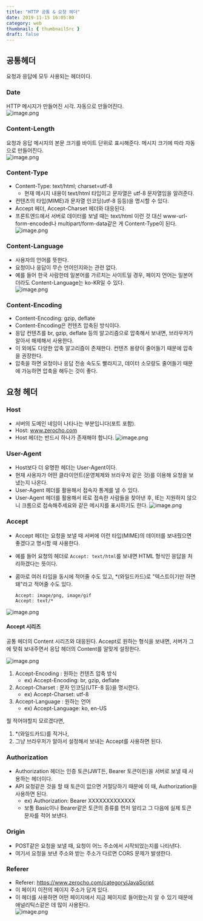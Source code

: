 ```yaml
---
title: "HTTP 공통 & 요청 헤더"
date: 2019-11-15 16:05:80
category: web
thumbnail: { thumbnailSrc }
draft: false
---
```


## 공통헤더
요청과 응답에 모두 사용되는 헤더이다.

### Date
HTTP 메시지가 만들어진 시각. 자동으로 만들어진다.  
![image.png](https://images.velog.io/post-images/yhe228/0ce5b140-392e-11ea-857f-85d9b3abf241/image.png)

### Content-Length
요청과 응답 메시지의 본문 크기를 바이트 단위로 표시해준다. 메시지 크기에 따라 자동으로 만들어진다.  
![image.png](https://images.velog.io/post-images/yhe228/87085310-392e-11ea-ac73-97a79f467172/image.png)

### Content-Type
- Content-Type: text/html; charset=utf-8
	- 현재 메시지 내용이 text/html 타입이고 문자열은 utf-8 문자열임을 알려준다.
- 컨텐츠의 타입(MIME)과 문자열 인코딩(utf-8 등등)을 명시할 수 있다.
- Accept 헤더, Accept-Charset 헤더와 대응된다.
- 프론트엔드에서 서버로 데이터를 보낼 때는 text/html 이런 것 대신 www-url-form-encoded나 multipart/form-data같은 게 Content-Type이 된다.  
![image.png](https://images.velog.io/post-images/yhe228/ffd10a30-392e-11ea-ac73-97a79f467172/image.png)  

### Content-Language
- 사용자의 언어를 뜻한다.
- 요청이나 응답이 무슨 언어인지와는 관련 없다.
- 예를 들어 한국 사람한테 일본어를 가르치는 사이트일 경우, 페이지 언어는 일본어더라도 Content-Language는 ko-KR일 수 있다.  
![image.png](https://images.velog.io/post-images/yhe228/2a3a2040-392f-11ea-9946-1dce64e3fe83/image.png)

### Content-Encoding
- Content-Encoding: gzip, deflate
- Content-Encoding은 컨텐츠 압축된 방식이다.
- 응답 컨텐츠를 br, gzip, deflate 등의 알고리즘으로 압축해서 보내면, 브라우저가 알아서 해제해서 사용한다.
- 이 외에도 다양한 압축 알고리즘이 존재한다. 컨텐츠 용량이 줄어들기 때문에 압축을 권장한다.
- 압축을 하면 요청이나 응답 전송 속도도 빨라지고, 데이터 소모량도 줄어들기 때문에 가능하면 압축을 해두는 것이 좋다.


## 요청 헤더
### Host
- 서버의 도메인 네임이 나타나는 부분입니다(포트 포함). 
- Host: www.zerocho.com
- Host 헤더는 반드시 하나가 존재해야 합니다.
![image.png](https://images.velog.io/post-images/yhe228/5edf5710-3930-11ea-a83d-8f80807e9615/image.png)

### User-Agent
- Host보다 더 유명한 헤더는 User-Agent이다.
- 현재 사용자가 어떤 클라이언트(운영체제와 브라우저 같은 것)를 이용해 요청을 보냈는지 나온다.
- User-Agent 헤더를 활용해서 접속자 통계를 낼 수 있다.
- User-Agent 헤더를 활용해서 IE로 접속한 사람들을 찾아낸 후, IE는 지원하지 않으니 크롬으로 접속해주세요와 같은 메시지를 표시하기도 한다.
![image.png](https://images.velog.io/post-images/yhe228/adf6fd80-3930-11ea-ac73-97a79f467172/image.png)

### Accept
- Accept 헤더는 요청을 보낼 때 서버에 이런 타입(MIME)의 데이터를 보내줬으면 좋겠다고 명시할 때 사용한다.
- 예를 들어 요청의 헤더로 `Accept: text/html`를 보내면 HTML 형식인 응답을 처리하겠다는 뜻이다.
- 콤마로 여러 타입을 동시에 적어줄 수도 있고, *(와일드카드)로 "텍스트이기만 하면 돼"라고 적어줄 수도 있다.

    ```
    Accept: image/png, image/gif
    Accept: text/*
    ```

![image.png](https://images.velog.io/post-images/yhe228/c2314ba0-3932-11ea-afd5-1bd0fa67b500/image.png)


#### Accept 시리즈
공통 헤더의 Content 시리즈와 대응된다. Accept로 원하는 형식을 보내면, 서버가 그에 맞춰 보내주면서 응답 헤더의 Content를 알맞게 설정한다.

![image.png](https://images.velog.io/post-images/yhe228/7fb640a0-3932-11ea-af23-957dffceb707/image.png)

1. Accept-Encoding : 원하는 컨텐츠 압축 방식
	- ex) Accept-Encoding: br, gzip, deflate
2. Accept-Charset : 문자 인코딩(UTF-8 등)을 명시한다.
	- ex) Accept-Charset: utf-8
3. Accept-Language : 원하는 언어
	- ex) Accept-Language: ko, en-US

뭘 적어야할지 모르겠다면,  
1. *(와일드카드)를 적거나, 
2. 그냥 브라우저가 알아서 설정해서 보내는 Accept를 사용하면 된다.

### Authorization
- Authorization 헤더는 인증 토큰(JWT든, Bearer 토큰이든)을 서버로 보낼 때 사용하는 헤더이다.
- API 요청같은 것을 할 때 토큰이 없으면 거절당하기 때문에 이 때, Authorization을 사용하면 된다.
	- ex) Authorization: Bearer XXXXXXXXXXXXX
	- 보통 Basic이나 Bearer같은 토큰의 종류를 먼저 알리고 그 다음에 실제 토큰 문자를 적어 보낸다.
    
### Origin
- POST같은 요청을 보낼 때, 요청이 어느 주소에서 시작되었는지를 나타낸다.
- 여기서 요청을 보낸 주소와 받는 주소가 다르면 CORS 문제가 발생한다.

### Referer
- Referer: https://www.zerocho.com/category/JavaScript
- 이 페이지 이전의 페이지 주소가 담겨 있다.
- 이 헤더를 사용하면 어떤 페이지에서 지금 페이지로 들어왔는지 알 수 있기 때문에 애널리틱스같은 데 많이 사용된다.  
![image.png](https://images.velog.io/post-images/yhe228/43984770-3933-11ea-afd5-1bd0fa67b500/image.png)

